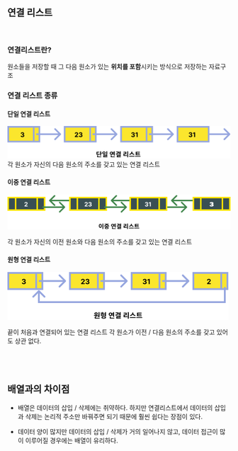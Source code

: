 <!-- @format -->

## 연결 리스트

<br/>

### 연결리스트란?

원소들을 저장할 때 그 다음 원소가 있는 **위치를 포함**시키는 방식으로 저장하는 자료구조

### 연결 리스트 종류

#### 단일 연결 리스트

<img src="단일.png">
각 원소가 자신의 다음 원소의 주소를 갖고 있는 연결 리스트

#### 이중 연결 리스트

<img src="이중.png">

각 원소가 자신의 이전 원소와 다음 원소의 주소를 갖고 있는 연결 리스트

#### 원형 연결 리스트

<img src="원형.png">

끝이 처음과 연결되어 있는 연결 리스트
각 원소가 이전 / 다음 원소의 주소를 갖고 있어도 상관 없다.

## <br/>

## 배열과의 차이점

- 배열은 데이터의 삽입 / 삭제에는 취약하다. 하지만 연결리스트에서 데이터의 삽입과 삭제는 논리적 주소만 바꿔주면 되기 때문에 훨씬 쉽다는 장점이 있다.

- 데이터 양이 많지만 데이터의 삽입 / 삭제가 거의 일어나지 않고, 데이터 접근이 많이 이루어질 경우에는 배열이 유리하다.
